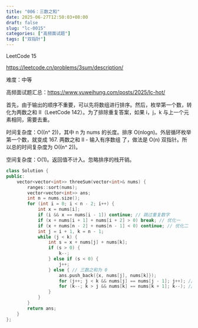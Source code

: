 ```yaml
---
title: "006：三数之和"
date: 2025-06-27T12:50:03+08:00
draft: false
slug: "lc-0015"
categories: ["高频面试题"]
tags: ["双指针"]
---
```


LeetCode 15

https://leetcode.cn/problems/3sum/description/

难度：中等

高频面试题汇总：https://www.yuweihung.com/posts/2025/lc-hot/

首先，由于输出的顺序不重要，可以先将数组进行排序。然后，枚举第一个数，转化为两数之和 II（LeetCode 142）。为了排除重复答案，如果 i，j，k 与上一个元素相同，需要去重。

时间复杂度：O(\(n^ 2\))，其中 n 为 nums 的长度。排序 O(nlogn)。外层循环枚举第一个数，就变成 167. 两数之和 II - 输入有序数组 了，做法是 O(n) 双指针。所以总的时间复杂度为 O(\(n^ 2\))。

空间复杂度：O(1)。返回值不计入。忽略排序的栈开销。

<!--more-->

```cpp
class Solution {
public:
    vector<vector<int>> threeSum(vector<int>& nums) {
        ranges::sort(nums);
        vector<vector<int>> ans;
        int n = nums.size();
        for (int i = 0; i < n - 2; i++) {
            int x = nums[i];
            if (i && x == nums[i - 1]) continue; // 跳过重复数字
            if (x + nums[i + 1] + nums[i + 2] > 0) break; // 优化一
            if (x + nums[n - 2] + nums[n - 1] < 0) continue; // 优化二
            int j = i + 1, k = n - 1;
            while (j < k) {
                int s = x + nums[j] + nums[k];
                if (s > 0) {
                    k--;
                } else if (s < 0) {
                    j++;
                } else { // 三数之和为 0
                    ans.push_back({x, nums[j], nums[k]});
                    for (j++; j < k && nums[j] == nums[j - 1]; j++); // 跳过重复数字
                    for (k--; k > j && nums[k] == nums[k + 1]; k--); // 跳过重复数字
                }
            }
        }
        return ans;
    }
};
```
